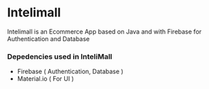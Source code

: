 # Intelimall
Intelimall is an Ecommerce App based on Java and with Firebase for Authentication and Database 


### Depedencies used in InteliMall
- Firebase ( Authentication, Database )
- Material.io ( For UI )
